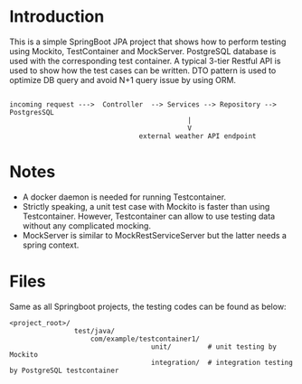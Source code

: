 # Introduction
This is a simple SpringBoot JPA project that shows how to perform testing using Mockito, TestContainer and MockServer.
PostgreSQL database is used with the corresponding test container.
A typical 3-tier Restful API is used to show how the test cases can be written.
DTO pattern is used to optimize DB query and avoid N+1 query issue by using ORM.

```requirements

incoming request --->  Controller  --> Services --> Repository --> PostgresSQL
                                            |
                                            V
                                external weather API endpoint

```
# Notes
- A docker daemon is needed for running Testcontainer.
- Strictly speaking, a unit test case with Mockito is faster than using Testcontainer. However, Testcontainer can allow to use
  testing data without any complicated mocking.
- MockServer is similar to MockRestServiceServer but the latter needs a spring context.


# Files
Same as all Springboot projects, the testing codes can be found as below:
```requirements
<project_root>/
                test/java/
                    com/example/testcontainer1/
                                   unit/         # unit testing by Mockito
                                   integration/  # integration testing by PostgreSQL testcontainer
                                   
```

